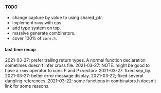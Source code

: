 #### TODO
- change capture by value to using shared_ptr.
- implement `many` with cps.
- add type system on top.
- massive generate combinators.
- cover 100% of `core.h`.

#### last time recap

2021-03-27: prefer trailing return types. A normal function declaration sometimes
            doesn't infer cross file.
2021-03-27: NOTE: might be good to have a `cons` operator to cons P<T> and P<vector<T>>
2021-03-27: fixed sep_by.
2021-03-27: better error message display.
2021-03-22; fixed several dangling references.
2021-03-22: some functions in combinators.h doesn't link for some reasons.
